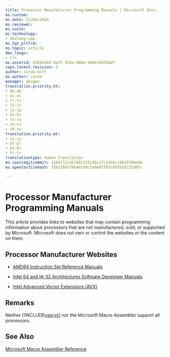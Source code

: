 ```yaml
---
title: Processor Manufacturer Programming Manuals | Microsoft Docs
ms.custom: 
ms.date: 11/04/2016
ms.reviewer: 
ms.suite: 
ms.technology:
- devlang-cpp
ms.tgt_pltfrm: 
ms.topic: article
dev_langs:
- C++
ms.assetid: 61844163-de2f-419a-808e-04de39dfdddf
caps.latest.revision: 5
author: corob-msft
ms.author: corob
manager: ghogen
translation.priority.ht:
- de-de
- es-es
- fr-fr
- it-it
- ja-jp
- ko-kr
- ru-ru
- zh-cn
- zh-tw
translation.priority.mt:
- cs-cz
- pl-pl
- pt-br
- tr-tr
translationtype: Human Translation
ms.sourcegitcommit: 3168772cbb7e8127523bc2fc2da5cc9b4f59beb8
ms.openlocfilehash: 3391f8e570b4ecb9c5a9a87f03c6b7b1b715d07c

---
```

# Processor Manufacturer Programming Manuals
This article provides links to websites that may contain programming information about processors that are not manufactured, sold, or supported by Microsoft. Microsoft does not own or control the websites or the content on them.  
  
## Processor Manufacturer Websites  
  
-   [AMD64 Instruction Set Reference Manuals](http://go.microsoft.com/fwlink/p/?LinkID=219796)  
  
-   [Intel 64 and IA-32 Architectures Software Developer Manuals](http://go.microsoft.com/fwlink/p/?LinkID=219798)  
  
-   [Intel Advanced Vector Extensions (AVX)](http://go.microsoft.com/fwlink/p/?LinkID=219800)  
  
## Remarks  
 Neither [!INCLUDE[vsprvs](../../assembler/masm/includes/vsprvs_md.md)] nor the Microsoft Macro Assembler support all processors.  
  
## See Also  
 [Microsoft Macro Assembler Reference](../../assembler/masm/microsoft-macro-assembler-reference.md)


<!--HONumber=Jan17_HO1-->



